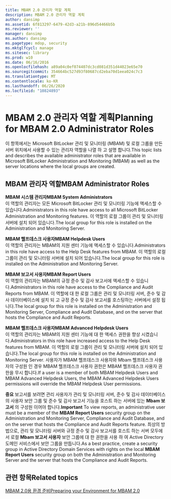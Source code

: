 ```yaml
---
title: MBAM 2.0 관리자 역할 계획
description: MBAM 2.0 관리자 역할 계획
author: dansimp
ms.assetid: 6f813297-6479-42d3-a21b-896d54466b5b
ms.reviewer: ''
manager: dansimp
ms.author: dansimp
ms.pagetype: mdop, security
ms.mktglfcycl: manage
ms.sitesec: library
ms.prod: w10
ms.date: 06/16/2016
ms.openlocfilehash: a89a04c0ef074407dc3cd081d351d44023e65e70
ms.sourcegitcommit: 354664bc527d93f80687cd2eba70d1eea024c7c3
ms.translationtype: MT
ms.contentlocale: ko-KR
ms.lasthandoff: 06/26/2020
ms.locfileid: "10824893"
---
```

# <span data-ttu-id="746df-103">MBAM 2.0 관리자 역할 계획</span><span class="sxs-lookup"><span data-stu-id="746df-103">Planning for MBAM 2.0 Administrator Roles</span></span>


<span data-ttu-id="746df-104">이 항목에서는 Microsoft BitLocker 관리 및 모니터링 (MBAM) 및 로컬 그룹을 만든 서버 위치에서 사용할 수 있는 관리자 역할을 나열 하 고 설명 합니다.</span><span class="sxs-lookup"><span data-stu-id="746df-104">This topic lists and describes the available administrator roles that are available in Microsoft BitLocker Administration and Monitoring (MBAM) as well as the server locations where the local groups are created.</span></span>

## <span data-ttu-id="746df-105">MBAM 관리자 역할</span><span class="sxs-lookup"><span data-stu-id="746df-105">MBAM Administrator Roles</span></span>


<a href="" id="---------------mbam-system-administrators"></a> **<span data-ttu-id="746df-106">MBAM 시스템 관리자</span><span class="sxs-lookup"><span data-stu-id="746df-106">MBAM System Administrators</span></span>**  
<span data-ttu-id="746df-107">이 역할의 관리자는 모든 Microsoft BitLocker 관리 및 모니터링 기능에 액세스할 수 있습니다.</span><span class="sxs-lookup"><span data-stu-id="746df-107">Administrators in this role have access to all Microsoft BitLocker Administration and Monitoring features.</span></span> <span data-ttu-id="746df-108">이 역할의 로컬 그룹이 관리 및 모니터링 서버에 설치 되어 있습니다.</span><span class="sxs-lookup"><span data-stu-id="746df-108">The local group for this role is installed on the Administration and Monitoring Server.</span></span>

<a href="" id="---------------mbam-helpdesk-users"></a> **<span data-ttu-id="746df-109">MBAM 헬프데스크 사용자</span><span class="sxs-lookup"><span data-stu-id="746df-109">MBAM Helpdesk Users</span></span>**  
<span data-ttu-id="746df-110">이 역할의 관리자는 MBAM의 지원 센터 기능에 액세스할 수 있습니다.</span><span class="sxs-lookup"><span data-stu-id="746df-110">Administrators in this role have access to the Help Desk features from MBAM.</span></span> <span data-ttu-id="746df-111">이 역할의 로컬 그룹이 관리 및 모니터링 서버에 설치 되어 있습니다.</span><span class="sxs-lookup"><span data-stu-id="746df-111">The local group for this role is installed on the Administration and Monitoring Server.</span></span>

<a href="" id="---------------mbam-report-users"></a> **<span data-ttu-id="746df-112">MBAM 보고서 사용자</span><span class="sxs-lookup"><span data-stu-id="746df-112">MBAM Report Users</span></span>**  
<span data-ttu-id="746df-113">이 역할의 관리자는 MBAM의 규정 준수 및 감사 보고서에 액세스할 수 있습니다.</span><span class="sxs-lookup"><span data-stu-id="746df-113">Administrators in this role have access to the Compliance and Audit Reports from MBAM.</span></span> <span data-ttu-id="746df-114">이 역할에 대 한 로컬 그룹은 관리 및 모니터링 서버, 준수 및 감사 데이터베이스에 설치 되 고 규정 준수 및 감사 보고서를 호스팅하는 서버에서 설정 됩니다.</span><span class="sxs-lookup"><span data-stu-id="746df-114">The local group for this role is installed on the Administration and Monitoring Server, Compliance and Audit Database, and on the server that hosts the Compliance and Audit Reports.</span></span>

<a href="" id="---------------mbam-advanced-helpdesk-users"></a> **<span data-ttu-id="746df-115">MBAM 헬프데스크 사용자</span><span class="sxs-lookup"><span data-stu-id="746df-115">MBAM Advanced Helpdesk Users</span></span>**  
<span data-ttu-id="746df-116">이 역할의 관리자는 MBAM의 지원 센터 기능에 대 한 액세스 권한을 향상 시켰습니다.</span><span class="sxs-lookup"><span data-stu-id="746df-116">Administrators in this role have increased access to the Help Desk features from MBAM.</span></span> <span data-ttu-id="746df-117">이 역할의 로컬 그룹이 관리 및 모니터링 서버에 설치 되어 있습니다.</span><span class="sxs-lookup"><span data-stu-id="746df-117">The local group for this role is installed on the Administration and Monitoring Server.</span></span> <span data-ttu-id="746df-118">사용자가 MBAM 헬프데스크 사용자와 Mbam 헬프데스크 사용자의 구성원 인 경우 MBAM 헬프데스크 사용자 권한은 MBAM 헬프데스크 사용자 권한을 무시 합니다.</span><span class="sxs-lookup"><span data-stu-id="746df-118">If a user is a member of both MBAM Helpdesk Users and MBAM Advanced Helpdesk Users, the MBAM Advanced Helpdesk Users permissions will override the MBAM Helpdesk User permissions.</span></span>

<span data-ttu-id="746df-119">**중요**  보고서를 보려면 관리 사용자가 관리 및 모니터링 서버, 준수 및 감사 데이터베이스의 사용자 보안 그룹 및 준수 및 감사 보고서 기능을 호스트 하는 서버에 있는 **Mbam 보고서** 의 구성원 이어야 합니다.</span><span class="sxs-lookup"><span data-stu-id="746df-119">**Important** To view reports, an administrative user must be a member of the **MBAM Report Users** security group on the Administration and Monitoring Server, Compliance and Audit Database, and on the server that hosts the Compliance and Audit Reports feature.</span></span> <span data-ttu-id="746df-120">최상의 방법으로, 관리 및 모니터링 서버와 규정 준수 및 감사 보고서를 호스트 하는 서버 모두에서 로컬 **Mbam 보고서 사용자** 보안 그룹에 대 한 권한을 사용 하 여 Active Directory 도메인 서비스에서 보안 그룹을 만듭니다.</span><span class="sxs-lookup"><span data-stu-id="746df-120">As a best practice, create a security group in Active Directory Domain Services with rights on the local **MBAM Report Users** security group on both the Administration and Monitoring Server and the server that hosts the Compliance and Audit Reports.</span></span>

 

## <span data-ttu-id="746df-121">관련 항목</span><span class="sxs-lookup"><span data-stu-id="746df-121">Related topics</span></span>


[<span data-ttu-id="746df-122">MBAM 2.0용 환경 준비</span><span class="sxs-lookup"><span data-stu-id="746df-122">Preparing your Environment for MBAM 2.0</span></span>](preparing-your-environment-for-mbam-20-mbam-2.md)

 

 





